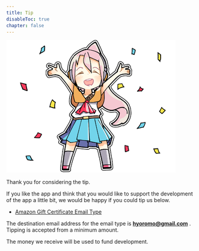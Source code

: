 ```yaml
---
title: Tip
disableToc: true
chapter: false
---
```


![image](img_congratulation.png)

Thank you for considering the tip.

If you like the app and think that you would like to support the development of the app a little bit, we would be happy if you could tip us below.

- [Amazon Gift Certificate Email Type](https://amzn.to/3dr0gIh)

The destination email address for the email type is <b>hyoromo@gmail.com</b> .<br>
Tipping is accepted from a minimum amount.

The money we receive will be used to fund development.